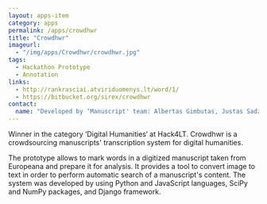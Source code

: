 ```yaml
---
layout: apps-item
category: apps
permalink: /apps/crowdhwr
title: "Crowdhwr"
imageurl:
  - "/img/apps/Crowdhwr/crowdhwr.jpg"
tags:
  - Hackathon Prototype
  - Annotation
links:
  - http://rankrasciai.atviriduomenys.lt/word/1/
  - https://bitbucket.org/sirex/crowdhwr
contact: 
  name: "Developed by ‘Manuscript' team: Albertas Gimbutas, Justas Sadzevičius and Mantas Zimnickas independent developers from Lithuania"
---
```


Winner in the category ‘Digital Humanities‘ at Hack4LT. Crowdhwr is a crowdsourcing manuscripts' transcription system for digital humanities.

The prototype allows to mark words in a digitized manuscript taken from Europeana and prepare it for analysis. It provides a tool to convert image to text in order to perform automatic search of a manuscript's content. The system was developed by using Python and JavaScript languages, SciPy and NumPy packages, and Django framework.
